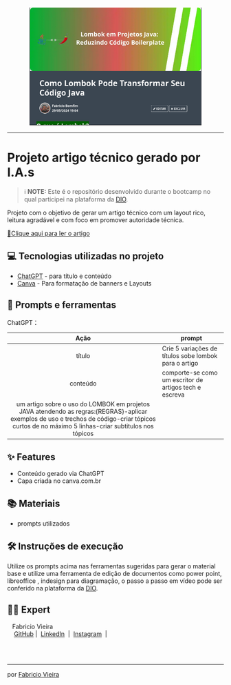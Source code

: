 <p align="center">
  <img 
    src="assets/preview.png"
    width="400"  
  />
</p>

-------

# Projeto artigo técnico gerado por I.A.s


 > ℹ️ **NOTE:** Este é o repositório desenvolvido durante o bootcamp no qual participei na plataforma da [DIO](https://dio.me).

Projeto com o objetivo de gerar um artigo técnico com um layout rico, leitura agradável e com foco em promover autoridade técnica.

<a href="https://web.dio.me/articles/como-lombok-pode-transformar-seu-codigo-java?back=%2Farticles&open-modal=true&page=1&order=oldest" title="View PDF now"> 📕Clique aqui para ler o artigo</a>

## 💻 Tecnologias utilizadas no projeto

- [ChatGPT](https://chat.openai.com/) - para título e conteúdo
- [Canva](https://https://www.canva.com/pt_br/) - Para formatação de banners e Layouts

## 📄 Prompts e ferramentas


ChatGPT：

|   Ação   | prompt                                                                                                                                                                                                                                                                         |
| :------: | ------------------------------------------------------------------------------------------------------------------------------------------------------------------------------------------------------------------------------------------------------------------------------ |
|  título  | Crie 5 variações de títulos sobe lombok para o artigo                                                                                                                                                                                                    |
| conteúdo | comporte-se como um escritor de artigos tech e escreva
um artigo sobre o uso do LOMBOK em projetos JAVA atendendo as regras:{REGRAS}-aplicar exemplos de uso e trechos de código-criar tópicos curtos de no máximo 5 linhas-criar subtitulos nos tópicos |


## ✨ Features

- Conteúdo gerado via ChatGPT
- Capa criada no canva.com.br

## 📚 Materiais

- prompts utilizados

## 🛠️ Instruções de execução

Utilize os prompts acima nas ferramentas sugeridas para gerar o material base e utilize uma ferramenta de edição de documentos como power point, libreoffice , indesign para diagramação, o passo a passo em vídeo pode ser conferido na plataforma da [DIO](https://dio.me).

## 👨‍💻 Expert

<p>
    <p>&nbsp&nbsp&nbspFabricio Vieira<br>
    &nbsp&nbsp&nbsp
    <a href="https://github.com/vieira-fabricio">
    GitHub</a>&nbsp;|&nbsp;
    <a href="www.linkedin.com/in/
vieira-fabricio/">LinkedIn</a>
&nbsp;|&nbsp;
    <a href="https://www.instagram.com/diar.iodev/">
    Instagram</a>
&nbsp;|&nbsp;</p>
</p>
<br/><br/>
<p>

---

por [Fabricio Vieira](https://github.com/vieira-fabricio)
